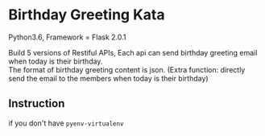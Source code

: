 # Birthday Greeting Kata
Python3.6, Framework = Flask 2.0.1

Build 5 versions of Restiful APIs, Each api can send birthday greeting email when today is their birthday.  
The format of birthday greeting content is json.  (Extra function: directly send the email to the members when today is their birthday)

## Instruction
if you don't have `pyenv-virtualenv`


